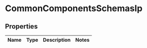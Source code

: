 # CommonComponentsSchemasIp

## Properties
Name | Type | Description | Notes
------------ | ------------- | ------------- | -------------
